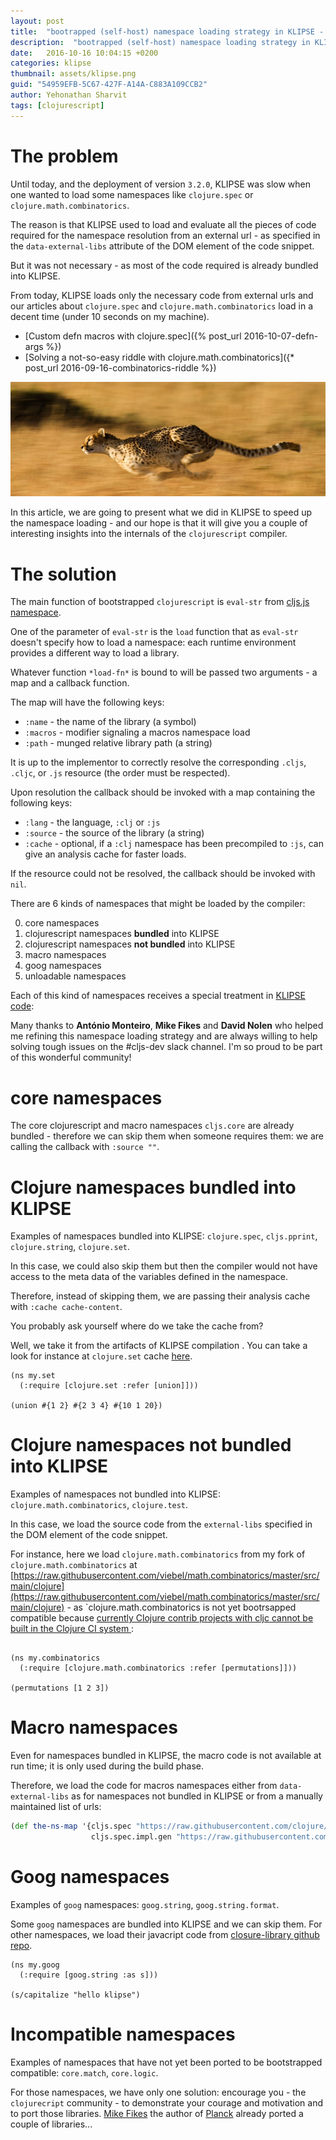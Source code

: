 ```yaml
---
layout: post
title:  "bootrapped (self-host) namespace loading strategy in KLIPSE - insights into the cljs compiler"
description:  "bootrapped (self-host) namespace loading strategy in KLIPSE - insights into the cljs compiler"
date:   2016-10-16 10:04:15 +0200
categories: klipse
thumbnail: assets/klipse.png
guid: "54959EFB-5C67-427F-A14A-C883A109CCB2"
author: Yehonathan Sharvit
tags: [clojurescript]
---
```


# The problem


Until today, and the deployment of version `3.2.0`, KLIPSE was slow when one wanted to load some namespaces like `clojure.spec` or `clojure.math.combinatorics`. 

The reason is that KLIPSE used to load and evaluate all the pieces of code required for the namespace resolution from an external url - as specified in the `data-external-libs` attribute of the DOM element of the code snippet.

But it was not necessary - as most of the code required is already bundled into KLIPSE.


From today, KLIPSE loads only the necessary code from external urls and our articles about `clojure.spec` and `clojure.math.combinatorics` load in a decent time (under 10 seconds on my machine).

- [Custom defn macros with clojure.spec]({% post_url 2016-10-07-defn-args %}) 
- [Solving a not-so-easy riddle with clojure.math.combinatorics]({* post_url 2016-09-16-combinatorics-riddle %})

![Cheetah](/assets/cheetah-speed.jpg)


In this article, we are going to present what we did in KLIPSE to speed up the namespace loading - and our hope is that it will give you a couple of interesting insights into the internals of the `clojurescript` compiler.


# The solution

The main function of bootstrapped `clojurescript` is `eval-str` from [cljs.js namespace](https://github.com/clojure/clojurescript/blob/2f2b7f253cd2bc5156bf74caeb1145823570470b/src/main/cljs/cljs/js.cljs#L870). 

One of the parameter of `eval-str` is the `load` function that as `eval-str` doesn't specify how to load a namespace: each runtime environment provides a different way to load a library.

Whatever function `*load-fn*` is bound to will be passed two arguments - a map and a callback function.

The map will have the following keys:

- `:name`   - the name of the library (a symbol)
- `:macros` - modifier signaling a macros namespace load
- `:path`   - munged relative library path (a string)

It is up to the implementor to correctly resolve the corresponding `.cljs`, `.cljc`, or `.js` resource (the order must be respected).

Upon resolution the callback should be invoked with a map
  containing the following keys:

- `:lang`       - the language, `:clj` or `:js`
-  `:source`     - the source of the library (a string)
-  `:cache`      - optional, if a `:clj` namespace has been precompiled to `:js`, can give an analysis cache for faster loads.

If the resource could not be resolved, the callback should be invoked with `nil`.



There are 6 kinds of namespaces that might be loaded by the compiler:

0. core namespaces
1. clojurescript namespaces **bundled** into KLIPSE
2. clojurescript namespaces **not bundled** into KLIPSE
3. macro namespaces
4. goog namespaces
5. unloadable namespaces

Each of this kind of namespaces receives a special treatment in [KLIPSE code](https://github.com/viebel/klipse/blob/f6a4ffa029de170b749fe3483b82853511a6e9a0/src/klipse/io.cljs):

Many thanks to **António Monteiro**, **Mike Fikes** and **David Nolen** who helped me refining this namespace loading strategy and are always willing to help solving tough issues on the #cljs-dev slack channel. I'm so proud to be part of this wonderful community!

# core namespaces

The core clojurescript and macro namespaces `cljs.core` are already bundled - therefore we can skip them when someone requires them: we are calling the callback with `:source ""`.

# Clojure namespaces bundled into KLIPSE

Examples of namespaces bundled into KLIPSE: `clojure.spec`, `cljs.pprint`, `clojure.string`, `clojure.set`.

In this case, we could also skip them but then the compiler would not have access to the meta data of the variables defined in the namespace. 

Therefore, instead of skipping them, we are passing their analysis cache with `:cache cache-content`.

You probably ask yourself where do we take the cache from?

Well, we take it from the artifacts of KLIPSE compilation . You can take a look for instance at `clojure.set` cache [here](https://storage.googleapis.com/app.klipse.tech/fig/js/clojure/set.cljs.cache.json).

~~~klipse
(ns my.set
  (:require [clojure.set :refer [union]]))

(union #{1 2} #{2 3 4} #{10 1 20})
~~~


# Clojure namespaces not bundled into KLIPSE

Examples of namespaces not bundled into KLIPSE: `clojure.math.combinatorics`, `clojure.test`.

In this case, we load the source code from the `external-libs` specified in the DOM element of the code snippet.

For instance, here we load `clojure.math.combinatorics` from my fork of `clojure.math.combinatorics` at [https://raw.githubusercontent.com/viebel/math.combinatorics/master/src/main/clojure](https://raw.githubusercontent.com/viebel/math.combinatorics/master/src/main/clojure) - as `clojure.math.combinatorics is not yet bootrsapped compatible because [currently Clojure contrib projects with cljc cannot be built in the Clojure CI system ](https://github.com/clojure/math.combinatorics/pull/3):

<pre><code class="language-klipse" data-external-libs="https://raw.githubusercontent.com/viebel/math.combinatorics/master/src/main/clojure">
(ns my.combinatorics
  (:require [clojure.math.combinatorics :refer [permutations]]))

(permutations [1 2 3])
</code></pre>


# Macro namespaces

Even for namespaces bundled in KLIPSE, the macro code is not available at run time; it is only used during the build phase. 

Therefore, we load the code for macros namespaces either from `data-external-libs` as for namespaces not bundled in KLIPSE or from a manually maintained list of urls:

~~~clojure
(def the-ns-map '{cljs.spec "https://raw.githubusercontent.com/clojure/clojurescript/r1.9.229/src/main/cljs/"
                  cljs.spec.impl.gen "https://raw.githubusercontent.com/clojure/clojurescript/r1.9.229/src/main/cljs/"})
~~~

# Goog namespaces

Examples of `goog` namespaces: `goog.string`, `goog.string.format`.

Some `goog` namespaces are bundled into KLIPSE and we can skip them. For other namespaces, we load their javacript code from [closure-library github repo](https://github.com/google/closure-library).

~~~klipse
(ns my.goog
  (:require [goog.string :as s]))

(s/capitalize "hello klipse")
~~~

# Incompatible namespaces

Examples of namespaces that have not yet been ported to be bootstrapped compatible: `core.match`, `core.logic`. 

For those namespaces, we have only one solution: encourage you - the `clojurecript` community - to demonstrate your courage and motivation and to port those libraries. [Mike Fikes](https://twitter.com/mfikes) the author of [Planck](https://github.com/mfikes/planck) already ported a couple of libraries...



